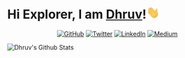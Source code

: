 <h1>Hi Explorer, I am <a href="https://da505819.github.io/">Dhruv</a>!<img src="https://raw.githubusercontent.com/ABSphreak/ABSphreak/master/gifs/Hi.gif" width="30px"></h1>

<p align="center">
	<a href="https://github.com/dA505819"><img src="https://img.shields.io/github/followers/dA505819.svg?label=GitHub&style=social" alt="GitHub"></a>
	<a href="https://twitter.com/iam_dAggarwal"><img src="https://img.shields.io/twitter/follow/iam_dAggarwal?label=Twitter&style=social" alt="Twitter"></a>
	<a href="https://www.linkedin.com/in/dhruv-a-305713173"><img src="https://img.shields.io/badge/LinkedIn--_.svg?style=social&logo=linkedin" alt="LinkedIn"></a>
	<a href="https://medium.com/@dhruvaggarwal6"><img src="https://img.shields.io/badge/medium-%2312100E.svg?style=social&logo=medium" alt="Medium"></a> 
</p

<!--
**dA505819/dA505819** is a ✨ _special_ ✨ repository because its `README.md` (this file) appears on your GitHub profile.

Here are some ideas to get you started:

- 🔭 I’m currently working on ...
- 🌱 I’m currently learning ...
- 👯 I’m looking to collaborate on ...
- 🤔 I’m looking for help with ...
- 💬 Ask me about ...
- 📫 How to reach me: ...
- 😄 Pronouns: ...
- ⚡ Fun fact: ...
-->

![Dhruv's Github Stats](https://github-readme-stats.vercel.app/api?username=dA505819&hide=stars&show_icons=true)


